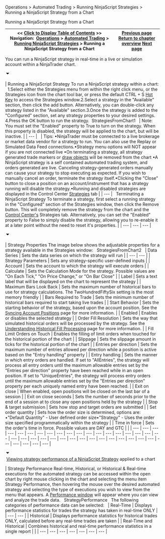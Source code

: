 ﻿


Operations \> Automated Trading \> Running NinjaScript Strategies \> Running a NinjaScript Strategy from a Chart






















Running a NinjaScript Strategy from a Chart







| \<\< [Click to Display Table of Contents](running_a_ninjascript_strategy.md) \>\> **Navigation:**     [Operations](operations.md) \> [Automated Trading](automated_trading.md) \> [Running NinjaScript Strategies](running_ninjascript_strategies.md) \> Running a NinjaScript Strategy from a Chart | [Previous page](syncing_account_positions.md) [Return to chapter overview](running_ninjascript_strategies.md) [Next page](running_a_ninjascript_strateg2.md) |
| --- | --- |














You can run a NinjaScript strategy in real\-time in a live or simulation account within a NinjaTrader chart.


![tog_minus](tog_minus.gif)




| Running a NinjaScript Strategy To run a NinjaScript strategy within a chart:   1\.Select either the Strategies menu from within the right click menu, or the Strategies icon from the chart tool bar, or press the default CTRL \+ S [Hot Key](hot_key_manager.md) to access the Strategies window.2\.Select a strategy in the "Available" section, then click the add button. Alternatively, you can double\-click any strategy listed in the "Available" section.3\.Once the strategy is added to the "Configured" section, set any strategy properties to your desired settings. 4\.Press the OK button to run the strategy.  StrategiesFromChart1     | Note: You must set the "Enabled" property to True to turn on the strategy. When this property is disabled, the strategy will be applied to the chart, but will be inactive. | | --- |        | Tips: •NinjaTrader must be connected to a live brokerage or market data vendor for a strategy to run. You can also use the Replay or Simulated Data Feed connections.•Strategy menu options will NOT appear if you are not connected live •On terminating a strategy, all strategy generated trade markers or [draw objects](drawing_tools.md) will be removed from the chart •A NinjaScript strategy is a self contained automated trading system, and orders generated are live. Canceling strategy\-generated orders manually can cause your strategy to stop executing as expected. If you wish to manually cancel an order, terminate the strategy itself.•Clicking the "Close" button to close a position on an account/instrument that has a strategy running will disable the strategy.•Running and disabled strategies are displayed in the Control Center [Strategies](options_strategies.md) tab | | --- |      Terminating a NinjaScript Strategy To terminate a strategy, first select a running strategy in the "Configured" section of the Strategies window, then click the Remove button. This will completely remove the strategy from the chart and the [Control Center's](control_center.md) Strategies tab. Alternatively, you can set the "Enabled" property to False to simply disable the strategy, allowing you to re\-enable it at a later point without the need to reset it's properties. |
| --- | --- | --- |



![tog_minus](tog_minus.gif)




| Strategy Properties The image below shows the adjustable properties for a strategy available in the Strategies window:   StrategiesFromChart2     | Data Series | Sets the data series on which the strategy will run | | --- | --- | | Strategy Parameters | Sets any strategy\-specific user\-defined inputs | | Account | Sets the account to which the strategy will execute orders | | Calculate | Sets the Calculation Mode for the strategy. Possible values are "On Each Tick," "On Price Change," or "On Bar Close" | | Label | Sets a text label that will be displayed on the chart to represent the strategy | | Maximum Bars Look Back | Sets the maximum number of historical bars to use for strategy calculations. The TwoHundredFiftySix setting is the most memory friendly | | Bars Required to Trade | Sets the minimum number of historical bars required to start taking live trades | | Start Behavior | Sets the starting behavior of the strategy, based upon the account position. See the [Syncing Account Positions](syncing_account_positions.md) page for more information. | | Enabled | Enables or disables the selected strategy | | Order Fill Resolution | Sets the way that simulated historical orders will be processed by the strategy. See the [Understanding Historical Fill Processing](understanding_historical_fill_.md) page for more information. | | Fill Limit Orders on Touch | Enables the filling of limit orders when touched for the historical portion of the chart | | Slippage | Sets the slippage amount in ticks for the historical portion of the chart | | Entries per direction | Sets the maximum number of entries allowed per direction while a position is active based on the "Entry handling" property | | Entry handling | Sets the manner in which entry orders are handled. If set to "AllEntries", the strategy will process all entry orders until the maximum allowable entries set by the "Entries per direction" property have been reached while in an open position. If set to "UniqueEntries", the strategy will process entry orders until the maximum allowable entries set by the "Entries per direction" property per each uniquely named entry have been reached. | | Exit on close | When enabled, open positions will be closed on the last bar of a session | | Exit on close seconds | Sets the number of seconds prior to the end of a session at to close any open positions held by the strategy | | Stop \& target submission | Sets how stop and target orders are submitted | | Set order quantity | Sets how the order size is determined, options are: •"Default Quantity" \- User defined order size•"Strategy" \- Uses the order size specified programmatically within the strategy | | Time in force | Sets the order's time in force. Possible values are DAY and GTC | |
| --- | --- | --- | --- | --- | --- | --- | --- | --- | --- | --- | --- | --- | --- | --- | --- | --- | --- | --- | --- | --- | --- | --- | --- | --- | --- | --- | --- | --- | --- | --- | --- | --- | --- | --- | --- | --- | --- | --- |



![tog_minus](tog_minus.gif)        [Viewing strategy performance of a NinjaScript Strategy](javascript:HMToggle('toggle','RunningAninjascriptStrategyFromAChart','RunningAninjascriptStrategyFromAChart_ICON')) applied to a chart




| Strategy Performance Real\-time, Historical, or Historical \& Real\-time executions for the automated strategy can be accessed within the open chart by right mouse clicking in the chart and selecting the menu item Strategy Performance, then hovering the mouse over the desired automated strategy and selecting the type of executions you wish to view from the menu that appears. A [Performance window](performance_displays.md) will appear where you can view and analyze the trade data.   StrategyPerformance   The following categories of performance data can be selected:     | Real\-Time | Displays performance statistics for trades the strategy has taken in real\-time ONLY | | --- | --- | | Historical | Displays performance statistics for historical trades ONLY, calculated before any real\-time trades are taken | | Real\-Time and Historical | Combines historical and real\-time performance statistics in a single report | |
| --- | --- | --- | --- | --- | --- | --- |











